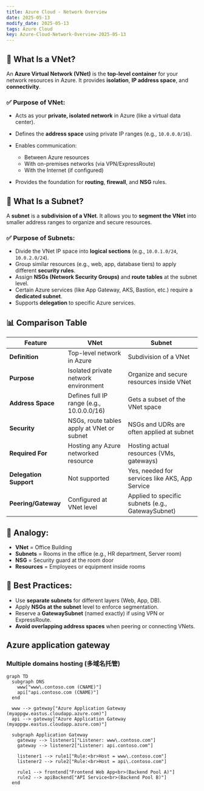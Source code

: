 ```yaml
---
title: Azure Cloud - Network Overview
date: 2025-05-13
modify_date: 2025-05-13
tags: Azure Cloud
key: Azure-Cloud-Network-Overview-2025-05-13
---
```


## 🔷 What Is a **VNet**?

An **Azure Virtual Network (VNet)** is the **top-level container** for your network resources in Azure. It provides **isolation**, **IP address space**, and **connectivity**.

### ✅ Purpose of VNet:

* Acts as your **private, isolated network** in Azure (like a virtual data center).
* Defines the **address space** using private IP ranges (e.g., `10.0.0.0/16`).
* Enables communication:

  * Between Azure resources
  * With on-premises networks (via VPN/ExpressRoute)
  * With the Internet (if configured)
* Provides the foundation for **routing**, **firewall**, and **NSG** rules.

<!--more-->

## 🔸 What Is a **Subnet**?

A **subnet** is a **subdivision of a VNet**. It allows you to **segment the VNet** into smaller address ranges to organize and secure resources.

### ✅ Purpose of Subnets:

* Divide the VNet IP space into **logical sections** (e.g., `10.0.1.0/24`, `10.0.2.0/24`).
* Group similar resources (e.g., web, app, database tiers) to apply different **security rules**.
* Assign **NSGs (Network Security Groups)** and **route tables** at the subnet level.
* Certain Azure services (like App Gateway, AKS, Bastion, etc.) require a **dedicated subnet**.
* Supports **delegation** to specific Azure services.

## 📊 Comparison Table

| Feature                | VNet                                       | Subnet                                            |
|------------------------|--------------------------------------------|---------------------------------------------------|
| **Definition**         | Top-level network in Azure                 | Subdivision of a VNet                             |
| **Purpose**            | Isolated private network environment       | Organize and secure resources inside VNet         |
| **Address Space**      | Defines full IP range (e.g., 10.0.0.0/16)  | Gets a subset of the VNet space                   |
| **Security**           | NSGs, route tables apply at VNet or subnet | NSGs and UDRs are often applied at subnet         |
| **Required For**       | Hosting any Azure networked resource       | Hosting actual resources (VMs, gateways)          |
| **Delegation Support** | Not supported                              | Yes, needed for services like AKS, App Service    |
| **Peering/Gateway**    | Configured at VNet level                   | Applied to specific subnets (e.g., GatewaySubnet) |

## 🧠 Analogy:

* **VNet** = Office Building
* **Subnets** = Rooms in the office (e.g., HR department, Server room)
* **NSG** = Security guard at the room door
* **Resources** = Employees or equipment inside rooms

## 🔐 Best Practices:

* Use **separate subnets** for different layers (Web, App, DB).
* Apply **NSGs at the subnet** level to enforce segmentation.
* Reserve a **GatewaySubnet** (named exactly) if using VPN or ExpressRoute.
* **Avoid overlapping address spaces** when peering or connecting VNets.

## Azure application gateway

### Multiple domains hosting (多域名托管)

```mermaid
graph TD
  subgraph DNS
    www["www\.contoso.com (CNAME)"]
    api["api.contoso.com (CNAME)"]
  end

  www --> gateway["Azure Application Gateway (myappgw.eastus.cloudapp.azure.com)"]
  api --> gateway["Azure Application Gateway (myappgw.eastus.cloudapp.azure.com)"]

  subgraph Application Gateway
    gateway --> listener1["Listener: www\.contoso.com"]
    gateway --> listener2["Listener: api.contoso.com"]

    listener1 --> rule1["Rule:<br>Host = www\.contoso.com"]
    listener2 --> rule2["Rule:<br>Host = api\.contoso.com"]

    rule1 --> frontend["Frontend Web App<br>(Backend Pool A)"]
    rule2 --> apiBackend["API Service<br>(Backend Pool B)"]
  end
```